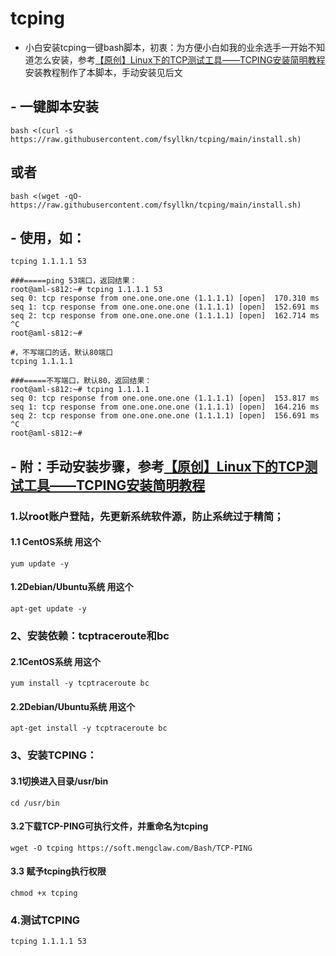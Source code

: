 # tcping
- 小白安装tcping一键bash脚本，初衷：为方便小白如我的业余选手一开始不知道怎么安装，参考[【原创】Linux下的TCP测试工具——TCPING安装简明教程](https://www.mengclaw.com/2018/06/03/184/)安装教程制作了本脚本，手动安装见后文

## - 一键脚本安装
```
bash <(curl -s https://raw.githubusercontent.com/fsyllkn/tcping/main/install.sh)
```

## 或者

```
bash <(wget -qO- https://raw.githubusercontent.com/fsyllkn/tcping/main/install.sh)
```

## - 使用，如：

```
tcping 1.1.1.1 53
```
```text文本
###=====ping 53端口，返回结果：
root@aml-s812:~# tcping 1.1.1.1 53
seq 0: tcp response from one.one.one.one (1.1.1.1) [open]  170.310 ms
seq 1: tcp response from one.one.one.one (1.1.1.1) [open]  152.691 ms
seq 2: tcp response from one.one.one.one (1.1.1.1) [open]  162.714 ms
^C
root@aml-s812:~# 
```

```
#，不写端口的话，默认80端口
tcping 1.1.1.1
```
```text文本
###=====不写端口，默认80，返回结果：
root@aml-s812:~# tcping 1.1.1.1
seq 0: tcp response from one.one.one.one (1.1.1.1) [open]  153.817 ms
seq 1: tcp response from one.one.one.one (1.1.1.1) [open]  164.216 ms
seq 2: tcp response from one.one.one.one (1.1.1.1) [open]  156.691 ms
^C
root@aml-s812:~# 
```
## - 附：手动安装步骤，参考[【原创】Linux下的TCP测试工具——TCPING安装简明教程](https://www.mengclaw.com/2018/06/03/184/)

### 1.以root账户登陆，先更新系统软件源，防止系统过于精简；

#### 1.1 CentOS系统 用这个
```
yum update -y
```
#### 1.2Debian/Ubuntu系统 用这个
```
apt-get update -y
```
### 2、安装依赖：tcptraceroute和bc

#### 2.1CentOS系统 用这个
```
yum install -y tcptraceroute bc
```
#### 2.2Debian/Ubuntu系统 用这个
```
apt-get install -y tcptraceroute bc
```
### 3、安装TCPING：
#### 3.1切换进入目录/usr/bin
```
cd /usr/bin
```
#### 3.2下载TCP-PING可执行文件，并重命名为tcping
```
wget -O tcping https://soft.mengclaw.com/Bash/TCP-PING
```
#### 3.3 赋予tcping执行权限
```
chmod +x tcping
```
### 4.测试TCPING
```
tcping 1.1.1.1 53
```






